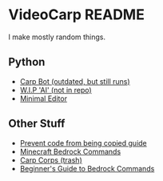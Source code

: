 
# VideoCarp README
I make mostly random things. <br>
## Python
* [Carp Bot (outdated, but still runs)](https://github.com/VideoCarp/CarpBot)
* [W.I.P 'AI' (not in repo)](https://hasteb.in/jowikefo.py)
* [Minimal Editor](https://github.com/VideoCarp/minimal_editor)
## Other Stuff
* [Prevent code from being copied guide](https://gist.github.com/VideoCarp/100a3aca0144c5bec2a7670ee4911988)<br>
* [Minecraft Bedrock Commands](https://gist.github.com/VideoCarp/eeaf915a2361d93f0fd8cf2c72d6db64)<br>
* [Carp Corps (trash)](https://github.com/VideoCarp/carpcorps)<br>
* [Beginner's Guide to Bedrock Commands](https://videocarp.github.io/website/)
